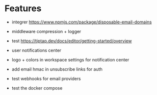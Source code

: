 # Features

- integrer https://www.npmjs.com/package/disposable-email-domains
- middleware compression + logger
- test https://tiptap.dev/docs/editor/getting-started/overview

- user notifications center
- logo + colors in workspace settings for notification center
- add email hmac in unsubscribe links for auth
- test webhooks for email providers
- test the docker compose
